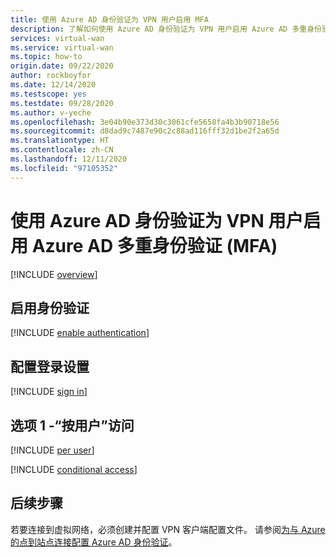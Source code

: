 ```yaml
---
title: 使用 Azure AD 身份验证为 VPN 用户启用 MFA
description: 了解如何使用 Azure AD 身份验证为 VPN 用户启用 Azure AD 多重身份验证 (MFA)。
services: virtual-wan
ms.service: virtual-wan
ms.topic: how-to
origin.date: 09/22/2020
author: rockboyfor
ms.date: 12/14/2020
ms.testscope: yes
ms.testdate: 09/28/2020
ms.author: v-yeche
ms.openlocfilehash: 3e04b90e373d30c3061cfe5658fa4b3b90718e56
ms.sourcegitcommit: d8dad9c7487e90c2c88ad116fff32d1be2f2a65d
ms.translationtype: HT
ms.contentlocale: zh-CN
ms.lasthandoff: 12/11/2020
ms.locfileid: "97105352"
---
```

<!--Verified successfully-->
# <a name="enable-azure-ad-multi-factor-authentication-mfa-for-vpn-users-by-using-azure-ad-authentication"></a>使用 Azure AD 身份验证为 VPN 用户启用 Azure AD 多重身份验证 (MFA)

[!INCLUDE [overview](../../includes/vpn-gateway-vwan-openvpn-enable-mfa-overview.md)]

<a name="enableauth"></a>
## <a name="enable-authentication"></a>启用身份验证

[!INCLUDE [enable authentication](../../includes/vpn-gateway-vwan-openvpn-enable-auth.md)]

<a name="enablesign"></a>
## <a name="configure-sign-in-settings"></a>配置登录设置

[!INCLUDE [sign in](../../includes/vpn-gateway-vwan-openvpn-sign-in.md)]

<a name="peruser"></a>
## <a name="option-1---per-user-access"></a>选项 1 -“按用户”访问

[!INCLUDE [per user](../../includes/vpn-gateway-vwan-openvpn-per-user.md)]

<!--Not Available on ## Option 2 - Conditional Access-->

[!INCLUDE [conditional access](../../includes/vpn-gateway-vwan-openvpn-conditional.md)]

## <a name="next-steps"></a>后续步骤

若要连接到虚拟网络，必须创建并配置 VPN 客户端配置文件。 请参阅[为与 Azure 的点到站点连接配置 Azure AD 身份验证](virtual-wan-point-to-site-azure-ad.md)。

<!-- Update_Description: update meta properties, wording update, update link -->